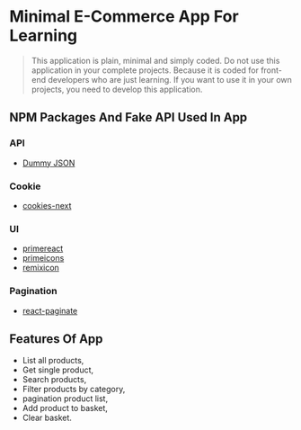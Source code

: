 # Minimal E-Commerce App For Learning

> This application is plain, minimal and simply coded. Do not use this application in your complete projects. Because it is coded for front-end developers who are just learning. If you want to use it in your own projects, you need to develop this application.

## NPM Packages And Fake API Used In App

### API

- [Dummy JSON](https://dummyjson.com/)

### Cookie

- [cookies-next](https://www.npmjs.com/package/cookies-next)

### UI

- [primereact](https://www.npmjs.com/package/primereact)
- [primeicons](https://www.npmjs.com/package/primeicons)
- [remixicon](https://www.npmjs.com/package/remixicon)

### Pagination

- [react-paginate](https://www.npmjs.com/package/react-paginate)

## Features Of App

- List all products,
- Get single product,
- Search products,
- Filter products by category,
- pagination product list,
- Add product to basket,
- Clear basket.